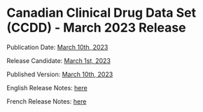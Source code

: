 # Canadian Clinical Drug Data Set (CCDD) - March 2023 Release

Publication Date: [March 10th, 2023](https://tgateway.infoway-inforoute.ca/ccdd.html?id=2.16.840.1.113883.2.20.6.1&versionid=20230310)

Release Candidate: [March 1st, 2023](https://github.com/hres/formulary/tree/folder_reorg/releases/20230301)

Published Version: [March 10th, 2023](https://tgateway.infoway-inforoute.ca/ccdd.html?id=2.16.840.1.113883.2.20.6.1&versionid=20230310)

English Release Notes: [here](https://infoscribe.infoway-inforoute.ca/display/CCDD/20230310)

French Release Notes: [here](https://infoscribe.infoway-inforoute.ca/display/RCM/20230310)